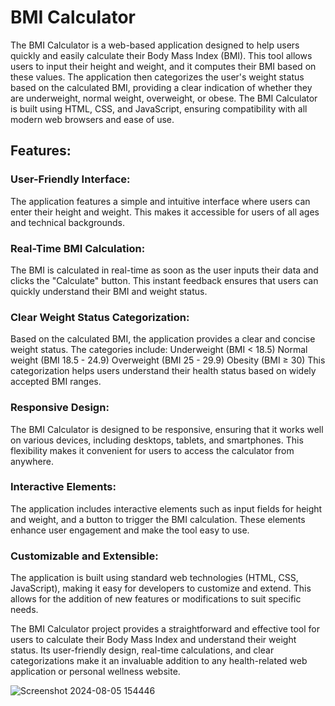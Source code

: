 # BMI Calculator
The BMI Calculator is a web-based application designed to help users quickly and easily calculate their Body Mass Index (BMI). This tool allows users to input their height and weight, and it computes their BMI based on these values. The application then categorizes the user's weight status based on the calculated BMI, providing a clear indication of whether they are underweight, normal weight, overweight, or obese. The BMI Calculator is built using HTML, CSS, and JavaScript, ensuring compatibility with all modern web browsers and ease of use.

## Features:
### User-Friendly Interface:
The application features a simple and intuitive interface where users can enter their height and weight. This makes it accessible for users of all ages and technical backgrounds.

### Real-Time BMI Calculation:
The BMI is calculated in real-time as soon as the user inputs their data and clicks the "Calculate" button. This instant feedback ensures that users can quickly understand their BMI and weight status.

### Clear Weight Status Categorization:
Based on the calculated BMI, the application provides a clear and concise weight status. The categories include:
Underweight (BMI < 18.5)
Normal weight (BMI 18.5 - 24.9)
Overweight (BMI 25 - 29.9)
Obesity (BMI ≥ 30)
This categorization helps users understand their health status based on widely accepted BMI ranges.

### Responsive Design:
The BMI Calculator is designed to be responsive, ensuring that it works well on various devices, including desktops, tablets, and smartphones. This flexibility makes it convenient for users to access the calculator from anywhere.

### Interactive Elements:
The application includes interactive elements such as input fields for height and weight, and a button to trigger the BMI calculation. These elements enhance user engagement and make the tool easy to use.

### Customizable and Extensible:
The application is built using standard web technologies (HTML, CSS, JavaScript), making it easy for developers to customize and extend. This allows for the addition of new features or modifications to suit specific needs.

The BMI Calculator project provides a straightforward and effective tool for users to calculate their Body Mass Index and understand their weight status. Its user-friendly design, real-time calculations, and clear categorizations make it an invaluable addition to any health-related web application or personal wellness website.

![Screenshot 2024-08-05 154446](https://github.com/user-attachments/assets/bdd643e0-989b-4543-bcf7-849de81ea619)
